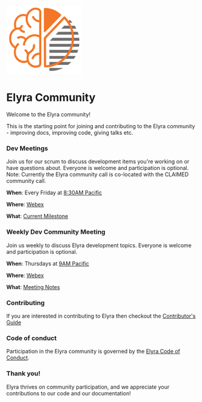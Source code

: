 <!--
{% comment %}
Copyright 2018-2025 Elyra Authors

Licensed under the Apache License, Version 2.0 (the "License");
you may not use this file except in compliance with the License.
You may obtain a copy of the License at

http://www.apache.org/licenses/LICENSE-2.0

Unless required by applicable law or agreed to in writing, software
distributed under the License is distributed on an "AS IS" BASIS,
WITHOUT WARRANTIES OR CONDITIONS OF ANY KIND, either express or implied.
See the License for the specific language governing permissions and
limitations under the License.
{% endcomment %}
-->

<img src="https://raw.githubusercontent.com/elyra-ai/elyra/main/packages/ui-components/style/icons/codait-piebrainlogo-jupyter-color.svg"
 alt="drawing" width="200"/>

# Elyra Community

Welcome to the Elyra community!

This is the starting point for joining and contributing to the Elyra community - improving docs,
improving code, giving talks etc.


### Dev Meetings
Join us for our scrum to discuss development items you're working on or have questions about. Everyone is welcome and participation is optional. Note: Currently the Elyra community call is co-located with the CLAIMED community call.

**When**: Every Friday at [8:30AM Pacific](https://www.thetimezoneconverter.com/?t=8%3A30%20am&tz=San%20Francisco&)

**Where**: [Webex](https://ibm.webex.com/meet/romeo.kienzler1)

**What**: [Current Milestone](https://github.com/elyra-ai/elyra/milestones)

### Weekly Dev Community Meeting 
Join us weekly to discuss Elyra development topics.  Everyone is welcome and participation is optional.

**When**: Thursdays at [9AM Pacific](https://www.thetimezoneconverter.com/?t=9%3A00%20am&tz=San%20Francisco&)

**Where**: [Webex](https://ibm.webex.com/meet/akchin)

**What**: [Meeting Notes](https://hackmd.io/SgvSqrWWR2248mCw2BZ5gg?both)


### Contributing

If you are interested in contributing to Elyra then checkout the [Contributor's Guide](CONTRIBUTING.md)

### Code of conduct

Participation in the Elyra community is governed by the [Elyra Code of Conduct](CODE_OF_CONDUCT.md).

### Thank you!

Elyra thrives on community participation, and we appreciate your contributions to our code and our documentation!

